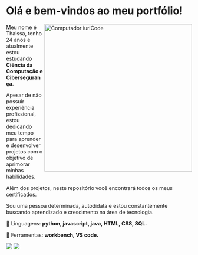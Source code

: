 <h1> Olá e bem-vindos ao meu portfólio! </h1>       
<img src="https://raw.githubusercontent.com/MicaelliMedeiros/micaellimedeiros/master/image/computer-illustration.png" min-width="400px" max-width="400px" width="400px" align="right" alt="Computador iuriCode">

<p align="left"> 
Meu nome é Thaissa, tenho 24 anos e atualmente estou estudando <strong>Ciência da Computação e Cibersegurança</strong>. 
  
  Apesar de não possuir experiência profissional, estou dedicando meu tempo para aprender e desenvolver projetos com o objetivo de aprimorar minhas habilidades. 
  
  Além dos projetos, neste repositório você encontrará todos os meus certificados. 
  
  Sou uma pessoa determinada, autodidata e estou constantemente buscando aprendizado e crescimento na área de tecnologia.
</p>

<p align="left">
  🦄 Linguagens: <strong>python,  javascript, java, HTML, CSS, SQL.</strong>
</p>

<p align="left">
  💼 Ferramentas: <strong>workbench, VS code.</strong>
</p>

  <a href="https://www.linkedin.com/in/thaissa-leslye-louren%C3%A7o-8b4b43182/" alt="Linkedin">
  <img src="https://img.shields.io/badge/-Linkedin-0e76a8?style=flat-square&logo=Linkedin&logoColor=white&link=LINK-DO-SEU-LINKEDIN" /></a>

  <a href="https://wa.me/5527988018630" alt="WhatsApp">
  <img src="https://img.shields.io/badge/-WhatsApp-25d366?style=flat-square&labelColor=25d366&logo=whatsapp&logoColor=white&link=API-DO-SEU-WHATSAPP"/></a>
